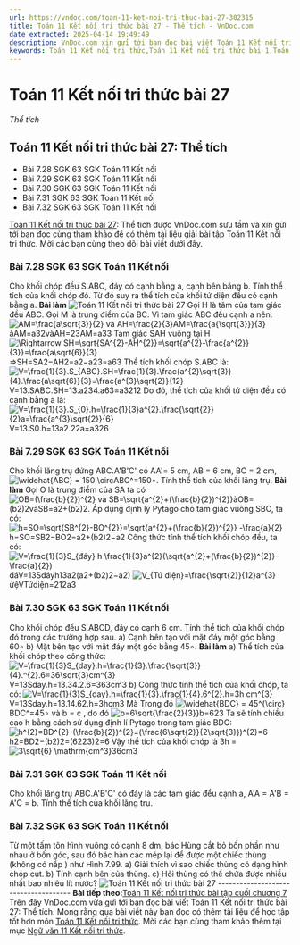 ```yaml
---
url: https://vndoc.com/toan-11-ket-noi-tri-thuc-bai-27-302315
title: Toán 11 Kết nối tri thức bài 27 - Thể tích - VnDoc.com
date_extracted: 2025-04-14 19:49:49
description: VnDoc.com xin gửi tới bạn đọc bài viết Toán 11 Kết nối tri thức bài 27: Thể tích. Mời các bạn cùng tham khảo chi tiết.
keywords: Toán 11 Kết nối tri thức,Toán 11 Kết nối tri thức bài 1,Toán lớp 11 Kết nối tri thức,bài tập toán 11 Kết nối tri thức,giải sgk toán 11 Kết nối tri thức,giải toán 11 Kết nối tri thức,toán 11 KNTT,toán 11 Kết nối,toán 11,giải toán 11 Kết nối tri thức bài 27,Toán 11 Kết nối tri thức bài 27 Thể tích,bài 27 Thể tích,Thể tích,giải Toán 11 Kết nối tri thức bài 27 Thể tích
---
```


# Toán 11 Kết nối tri thức bài 27
 _Thể tích_
## Toán 11 Kết nối tri thức bài 27: Thể tích
  * Bài 7.28 SGK 63 SGK Toán 11 Kết nối
  * Bài 7.29 SGK 63 SGK Toán 11 Kết nối
  * Bài 7.30 SGK 63 SGK Toán 11 Kết nối
  * Bài 7.31 SGK 63 SGK Toán 11 Kết nối
  * Bài 7.32 SGK 63 SGK Toán 11 Kết nối

[Toán 11 Kết nối tri thức bài 27](<https://vndoc.com/toan-11-ket-noi-tri-thuc-bai-27-302315>): Thể tích được VnDoc.com sưu tầm và xin gửi tới bạn đọc cùng tham khảo để có thêm tài liệu giải bài tập Toán 11 Kết nối tri thức. Mời các bạn cùng theo dõi bài viết dưới đây.
### Bài 7.28 SGK 63 SGK Toán 11 Kết nối
Cho khối chóp đều S.ABC, đáy có cạnh bằng a, cạnh bên bằng b. Tính thể tích của khối chóp đó. Từ đó suy ra thể tích của khối tứ diện đều có cạnh bằng a.
**Bài làm**
![Toán 11 Kết nối tri thức bài 27](https://i.vdoc.vn/data/image/2023/08/01/toan-11-ket-noi-tri-thuc-bai-27-1.jpg)
Gọi H là tâm của tam giác đều ABC. Gọi M là trung điểm của BC.
Vì tam giác ABC đều cạnh a nên:
![AM=\\frac{a\\sqrt{3}}{2} và AH=\\frac{2}{3}AM=\\frac{a{\\sqrt{3}}}{3}](https://i.vdoc.vn/data/image/blank.png)àAM=a32vàAH=23AM=a33
Tam giác SAH vuông tại H
![\\Rightarrow SH=\\sqrt{SA^{2}-AH^{2}}=\\sqrt{a^{2}-\\frac{a^{2}}{3}}=\\frac{a\\sqrt{6}}{3}](https://i.vdoc.vn/data/image/blank.png)⇒SH=SA2−AH2=a2−a23=a63
Thể tích khối chóp S.ABC là:
![V=\\frac{1}{3}.S_{ABC}.SH=\\frac{1}{3}.\\frac{a^{2}\\sqrt{3}}{4}.\\frac{a\\sqrt{6}}{3}=\\frac{a^{3}\\sqrt{2}}{12}](https://i.vdoc.vn/data/image/blank.png)V=13.SABC.SH=13.a234.a63=a3212
Do đó, thể tích của khối tứ diện đều có cạnh bằng a là:
![V=\\frac{1}{3}.S_{0}.h=\\frac{1}{3}a^{2}.\\frac{\\sqrt{2}}{2}a=\\frac{a^{3}\\sqrt{2}}{6}](https://i.vdoc.vn/data/image/blank.png)V=13.S0.h=13a2.22a=a326
### Bài 7.29 SGK 63 SGK Toán 11 Kết nối
Cho khối lăng trụ đứng ABC.A'B'C' có AA'= 5 cm, AB = 6 cm, BC = 2 cm, ![\\widehat{ABC} = 150 \\circ](https://i.vdoc.vn/data/image/blank.png)ABC^=150∘. Tính thể tích của khối lăng trụ.
**Bài làm**
Gọi O là trung điểm của SA ta có ![OB=\(\\frac{b}{2}\)^{2} và SB=\\sqrt{a^{2}+\(\\frac{b}{2}\)^{2}}](https://i.vdoc.vn/data/image/blank.png)àOB=\(b2\)2vàSB=a2+\(b2\)2.
Áp dụng định lý Pytago cho tam giác vuông SBO, ta có:
![h=SO=\\sqrt{SB^{2}-BO^{2}}=\\sqrt{a^{2}+\(\\frac{b}{2}\)^{2}} -\\frac{a}{2}](https://i.vdoc.vn/data/image/blank.png)h=SO=SB2−BO2=a2+\(b2\)2−a2
Công thức tính thể tích khối chóp đều, ta có:
![V=\\frac{1}{3}S_{đáy} h \\frac{1}{3}a^{2}\(\\sqrt{a^{2}+\(\\frac{b}{2}\)^{2}}-\\frac{a}{2}\)](https://i.vdoc.vn/data/image/blank.png)đáV=13Sđáyh13a2\(a2+\(b2\)2−a2\)
![V_{Tứ diện}=\\frac{\\sqrt{2}}{12}a^{3}](https://i.vdoc.vn/data/image/blank.png)ứệVTứdiện=212a3
### Bài 7.30 SGK 63 SGK Toán 11 Kết nối
Cho khối chóp đều S.ABCD, đáy có cạnh 6 cm. Tính thể tích của khối chóp đó trong các trường hợp sau.
a\) Cạnh bên tạo với mặt đáy một góc bằng 60∘
b\) Mặt bên tạo với mặt đáy một góc bằng 45∘.
**Bài làm**
a\) Thể tích của khối chóp theo công thức:
![V=\\frac{1}{3}S_{day}.h=\\frac{1}{3}.\\frac{\\sqrt{3}}{4}.^{2}.6=36\\sqrt{3}cm^{3}](https://i.vdoc.vn/data/image/blank.png)V=13Sday.h=13.34.2.6=363cm3
b\) Công thức tính thể tích của khối chóp, ta có:
![V=\\frac{1}{3}S_{day}.h=\\frac{1}{3}.\\frac{1}{4}.6^{2}.h=3h cm^{3}](https://i.vdoc.vn/data/image/blank.png)V=13Sday.h=13.14.62.h=3hcm3
Mà Trong đó ![\\widehat{BDC} = 45^{\\circ}](https://i.vdoc.vn/data/image/blank.png)BDC^=45∘ và b = c , do đó ![b=6\\sqrt{\\frac{2}{3}}](https://i.vdoc.vn/data/image/blank.png)b=623
Ta sẽ tính chiều cao h bằng cách sử dụng định lí Pytago trong tam giác BDC:
![h^{2}=BD^{2}-\(\\frac{b}{2}\)^{2}=\(\\frac{6\\sqrt{2}}{2\\sqrt{3}}\)^{2}=6](https://i.vdoc.vn/data/image/blank.png)h2=BD2−\(b2\)2=\(6223\)2=6
Vậy thể tích của khối chóp là 3h = ![3\\sqrt{6} \\mathrm{cm^3}](https://i.vdoc.vn/data/image/blank.png)36cm3
### Bài 7.31 SGK 63 SGK Toán 11 Kết nối
Cho khối lăng trụ ABC.A'B'C' có đáy là các tam giác đều cạnh a, A'A = A'B = A'C = b. Tính thể tích của khối lăng trụ.
### Bài 7.32 SGK 63 SGK Toán 11 Kết nối
Từ một tấm tôn hình vuông có cạnh 8 dm, bác Hùng cắt bỏ bốn phần như nhau ở bốn góc, sau đó bác hàn các mép lại để được một chiếc thùng \(không có nắp \) như Hình 7.99.
a\) Giải thích vì sao chiếc thùng có dạng hình chóp cụt.
b\) Tính cạnh bên của thùng.
c\) Hỏi thùng có thể chứa được nhiều nhất bao nhiêu lít nước?
![Toán 11 Kết nối tri thức bài 27](https://i.vdoc.vn/data/image/2023/08/01/toan-11-ket-noi-tri-thuc-bai-27-2.jpg)
\-------------------------------------
**Bài tiếp theo:**[Toán 11 Kết nối tri thức bài tập cuối chương 7](<https://vndoc.com/toan-11-ket-noi-tri-thuc-bai-tap-cuoi-chuong-7-302318>)
Trên đây VnDoc.com vừa gửi tới bạn đọc bài viết Toán 11 Kết nối tri thức bài 27: Thể tích. Mong rằng qua bài viết này bạn đọc có thêm tài liệu để học tập tốt hơn môn [Toán 11 Kết nối tri thức](<https://vndoc.com/toan-11-ket-noi-tri-thuc>). Mời các bạn cùng tham khảo thêm tại mục [Ngữ văn 11 Kết nối tri thức](<https://vndoc.com/ngu-van-11-ket-noi-tri-thuc>).
